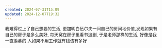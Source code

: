 ```yaml
---
created: 2024-07-31T15:09
updated: 2024-12-07T19:32
---
```

我难得过上了自己想要的生活, 更加明白伍尔夫一间自己的房间地价值,发现如果有自己的房子是多么美好, 每天窝在房子里看书追剧, 于是老师那样的生活, 好像是我一直羡慕的 
人如果不用工作就有钱该有多好 
